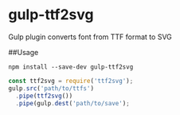 # gulp-ttf2svg
Gulp plugin converts font from TTF format to SVG

##Usage
```shell
npm install --save-dev gulp-ttf2svg
```
```javascript
const ttf2svg = require('ttf2svg');
gulp.src('path/to/ttfs')
  .pipe(ttf2svg())
  .pipe(gulp.dest('path/to/save');
```

